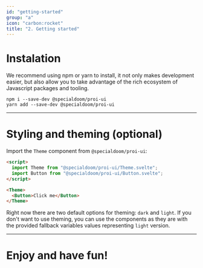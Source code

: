 ```yaml
---
id: "getting-started"
group: "a"
icon: "carbon:rocket"
title: "2. Getting started"
---
```


# Instalation

We recommend using npm or yarn to install, it not only makes development easier, but also
allow you to take advantage of the rich ecosystem of Javascript packages and tooling.

```
npm i --save-dev @specialdoom/proi-ui
yarn add --save-dev @specialdoom/proi-ui
```

---

# Styling and theming (optional)

Import the `Theme` component from `@specialdoom/proi-ui`:

```html
<script>
  import Theme from "@specialdoom/proi-ui/Theme.svelte";
  import Button from "@specialdoom/proi-ui/Button.svelte";
</script>

<Theme>
  <Button>Click me</Button>
</Theme>
```

Right now there are two default options for theming: `dark` and `light`. If you don't want
to use theming, you can use the components as they are with the provided fallback
variables values representing `light` version.

---

# Enjoy and have fun!
